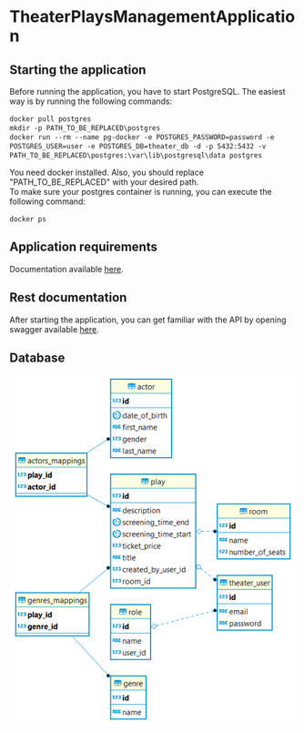 # TheaterPlaysManagementApplication
## Starting the application
Before running the application, you have to start PostgreSQL.
The easiest way is by running the following commands:
```
docker pull postgres
mkdir -p PATH_TO_BE_REPLACED\postgres
docker run --rm --name pg-docker -e POSTGRES_PASSWORD=password -e POSTGRES_USER=user -e POSTGRES_DB=theater_db -d -p 5432:5432 -v PATH_TO_BE_REPLACED\postgres:\var\lib\postgresql\data postgres
```
You need docker installed. Also, you should replace "PATH_TO_BE_REPLACED" with your desired path.  
To make sure your postgres container is running, you can execute the following command:
```
docker ps
```
## Application requirements
Documentation available [here](https://docs.google.com/document/d/1RZwr8hjpY6JaBuiy4ww0YYtd9ua8_FYodb93aFrmStg).

## Rest documentation
After starting the application, you can get familiar with the API by opening swagger available [here](http://localhost:8080/swagger-ui.html).

## Database
![Database Diagram](https://github.com/1Mihail/theater-plays/blob/master/others/databaseDiagram.png)
